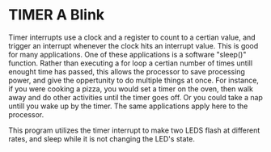 # TIMER A Blink
Timer interrupts use a clock and a register to count to a certian value, and trigger an interrupt whenever the clock hits an interrupt value.  This is good for many applications.  One of these applications is a software "sleep()" function.  Rather than executing a for loop a certian number of times untill enought time has passed, this allows the processor to save processing power, and give the oppertunity to do multiple things at once.  For instance, if you were cooking a pizza, you would set a timer on the oven, then walk away and do other activities until the timer goes off.  Or you could take a nap untill you wake up by the timer.  The same applications apply here to the processor.  

This program utilizes the timer interrupt to make two LEDS flash at different rates, and sleep while it is not changing the LED's state.

